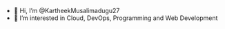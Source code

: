 - 👋 Hi, I’m @KartheekMusalimadugu27
- 👀 I’m interested in Cloud, DevOps, Programming and Web Development

<!---
KartheekMusalimadugu27/KartheekMusalimadugu27 is a ✨ special ✨ repository because its `README.md` (this file) appears on your GitHub profile.
You can click the Preview link to take a look at your changes.
--->
